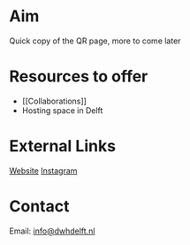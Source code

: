 # Aim
 Quick copy of the QR page, more to come later
 
# Resources to offer
- [[Collaborations]]
- Hosting space in Delft
# External Links
[Website](https://dwhdelft.nl/)
[Instagram](https://www.instagram.com/dwh_delft/)

# Contact
Email: info@dwhdelft.nl